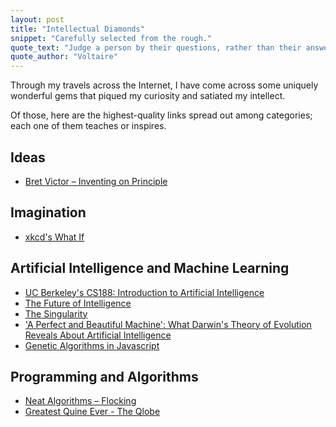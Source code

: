 ```yaml
---
layout: post
title: "Intellectual Diamonds"
snippet: "Carefully selected from the rough."
quote_text: "Judge a person by their questions, rather than their answers."
quote_author: "Voltaire"
---
```


Through my travels across the Internet, I have come across some uniquely wonderful gems that piqued my curiosity and satiated my intellect.

Of those, here are the highest-quality links spread out among categories; each one of them teaches or inspires.

## Ideas

* [Bret Victor – Inventing on Principle](http://vimeo.com/36579366)

## Imagination

* [xkcd's What If](http://what-if.xkcd.com/)

## Artificial Intelligence and Machine Learning

* [UC Berkeley's CS188: Introduction to Artificial Intelligence](https://www.edx.org/courses/BerkeleyX/CS188.1x/2012_Fall/about)
* [The Future of Intelligence](http://users.digitalkingdom.org/~rlpowell/beliefs/sysop.html)
* [The Singularity](http://singularity.org/what-is-the-singularity/)
* ['A Perfect and Beautiful Machine': What Darwin's Theory of Evolution Reveals About Artificial Intelligence](http://www.theatlantic.com/technology/archive/2012/06/a-perfect-and-beautiful-machine-what-darwins-theory-of-evolution-reveals-about-artificial-intelligence/258829/)
* [Genetic Algorithms in Javascript](http://burakkanber.com/blog/machine-learning-genetic-algorithms-part-1-javascript/)

## Programming and Algorithms

* [Neat Algorithms – Flocking](http://harry.me/2011/02/17/neat-algorithms---flocking/)
* [Greatest Quine Ever - The Qlobe](http://mamememo.blogspot.com/2010/09/qlobe.html)